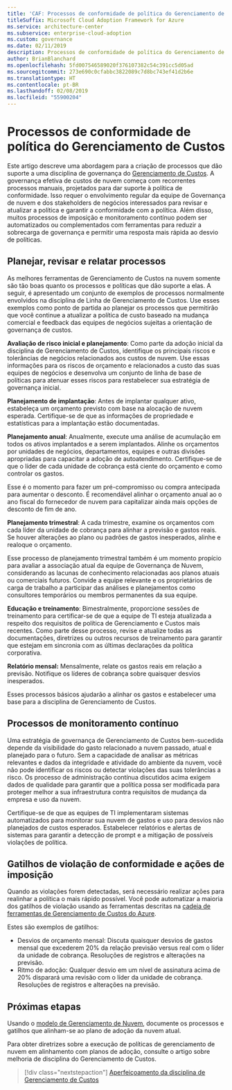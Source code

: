 ```yaml
---
title: 'CAF: Processos de conformidade de política do Gerenciamento de Custos'
titleSuffix: Microsoft Cloud Adoption Framework for Azure
ms.service: architecture-center
ms.subservice: enterprise-cloud-adoption
ms.custom: governance
ms.date: 02/11/2019
description: Processos de conformidade de política do Gerenciamento de Custos
author: BrianBlanchard
ms.openlocfilehash: 5fd007546589020f376107382c54c391cc5d05ad
ms.sourcegitcommit: 273e690c0cfabbc3822089c7d8bc743ef41d2b6e
ms.translationtype: HT
ms.contentlocale: pt-BR
ms.lasthandoff: 02/08/2019
ms.locfileid: "55900204"
---
```

# <a name="cost-management-policy-compliance-processes"></a>Processos de conformidade de política do Gerenciamento de Custos

Este artigo descreve uma abordagem para a criação de processos que dão suporte a uma disciplina de governança do [Gerenciamento de Custos](./overview.md). A governança efetiva de custos de nuvem começa com recorrentes processos manuais, projetados para dar suporte à política de conformidade. Isso requer o envolvimento regular da equipe de Governança de nuvem e dos stakeholders de negócios interessados para revisar e atualizar a política e garantir a conformidade com a política. Além disso, muitos processos de imposição e monitoramento contínuo podem ser automatizados ou complementados com ferramentas para reduzir a sobrecarga de governança e permitir uma resposta mais rápida ao desvio de políticas.

## <a name="planning-review-and-reporting-processes"></a>Planejar, revisar e relatar processos

As melhores ferramentas de Gerenciamento de Custos na nuvem somente são tão boas quanto os processos e políticas que dão suporte a elas. A seguir, é apresentado um conjunto de exemplos de processos normalmente envolvidos na disciplina de Linha de Gerenciamento de Custos. Use esses exemplos como ponto de partida ao planejar os processos que permitirão que você continue a atualizar a política de custo baseado na mudança comercial e feedback das equipes de negócios sujeitas a orientação de governança de custos.

**Avaliação de risco inicial e planejamento**: Como parte da adoção inicial da disciplina de Gerenciamento de Custos, identifique os principais riscos e tolerâncias de negócios relacionados aos custos de nuvem. Use essas informações para os riscos de orçamento e relacionados a custo das suas equipes de negócios e desenvolva um conjunto de linha de base de políticas para atenuar esses riscos para restabelecer sua estratégia de governança inicial.

**Planejamento de implantação**: Antes de implantar qualquer ativo, estabeleça um orçamento previsto com base na alocação de nuvem esperada. Certifique-se de que as informações de propriedade e estatísticas para a implantação estão documentadas.  

**Planejamento anual**: Anualmente, execute uma análise de acumulação em todos os ativos implantados e a serem implantados. Alinhe os orçamentos por unidades de negócios, departamentos, equipes e outras divisões apropriadas para capacitar a adoção de autoatendimento. Certifique-se de que o líder de cada unidade de cobrança está ciente do orçamento e como controlar os gastos.

Esse é o momento para fazer um pré-compromisso ou compra antecipada para aumentar o desconto. É recomendável alinhar o orçamento anual ao o ano fiscal do fornecedor de nuvem para capitalizar ainda mais opções de desconto de fim de ano.

**Planejamento trimestral**: A cada trimestre, examine os orçamentos com cada líder da unidade de cobrança para alinhar a previsão e gastos reais. Se houver alterações ao plano ou padrões de gastos inesperados, alinhe e realoque o orçamento.

Esse processo de planejamento trimestral também é um momento propício para avaliar a associação atual da equipe de Governança de Nuvem, considerando as lacunas de conhecimento relacionadas aos planos atuais ou comerciais futuros. Convide a equipe relevante e os proprietários de carga de trabalho a participar das análises e planejamentos como consultores temporários ou membros permanentes da sua equipe. 

**Educação e treinamento**: Bimestralmente, proporcione sessões de treinamento para certificar-se de que a equipe de TI esteja atualizada a respeito dos requisitos de política de Gerenciamento e Custos mais recentes. Como parte desse processo, revise e atualize todas as documentações, diretrizes ou outros recursos de treinamento para garantir que estejam em sincronia com as últimas declarações da política corporativa.

**Relatório mensal:** Mensalmente, relate os gastos reais em relação a previsão. Notifique os líderes de cobrança sobre quaisquer desvios inesperados.

Esses processos básicos ajudarão a alinhar os gastos e estabelecer uma base para a disciplina de Gerenciamento de Custos.

## <a name="ongoing-monitoring-processes"></a>Processos de monitoramento contínuo

Uma estratégia de governança de Gerenciamento de Custos bem-sucedida depende da visibilidade do gasto relacionado a nuvem passado, atual e planejado para o futuro. Sem a capacidade de analisar as métricas relevantes e dados da integridade e atividade do ambiente da nuvem, você não pode identificar os riscos ou detectar violações das suas tolerâncias a risco. Os processo de administração contínua discutidos acima exigem dados de qualidade para garantir que a política possa ser modificada para proteger melhor a sua infraestrutura contra requisitos de mudança da empresa e uso da nuvem.

Certifique-se de que as equipes de TI implementaram sistemas automatizados para monitorar sua nuvem de gastos e uso para desvios não planejados de custos esperados. Estabelecer relatórios e alertas de sistemas para garantir a detecção de prompt e a mitigação de possíveis violações de política.

## <a name="compliance-violation-triggers-and-enforcement-actions"></a>Gatilhos de violação de conformidade e ações de imposição

Quando as violações forem detectadas, será necessário realizar ações para realinhar a política o mais rápido possível. Você pode automatizar a maioria dos gatilhos de violação usando as ferramentas descritas na [cadeia de ferramentas de Gerenciamento de Custos do Azure](toolchain.md).

Estes são exemplos de gatilhos:

* Desvios de orçamento mensal: Discuta quaisquer desvios de gastos mensal que excederem 20% da relação previsão versus real com o líder da unidade de cobrança. Resoluções de registros e alterações na previsão.
* Ritmo de adoção: Qualquer desvio em um nível de assinatura acima de 20% disparará uma revisão com o líder da unidade de cobrança. Resoluções de registros e alterações na previsão.

## <a name="next-steps"></a>Próximas etapas

Usando o [modelo de Gerenciamento de Nuvem](./template.md), documente os processos e gatilhos que alinham-se ao plano de adoção da nuvem atual.

Para obter diretrizes sobre a execução de políticas de gerenciamento de nuvem em alinhamento com planos de adoção, consulte o artigo sobre melhoria de disciplina do Gerenciamento de Custos.

> [!div class="nextstepaction"]
> [Aperfeiçoamento da disciplina de Gerenciamento de Custos](./discipline-improvement.md)
